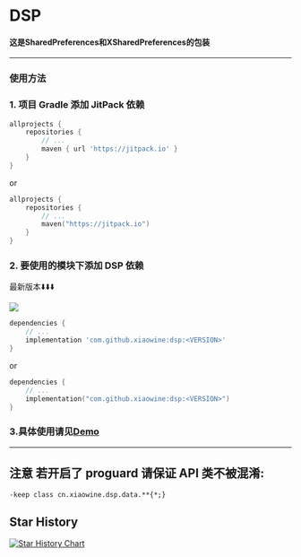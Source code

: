 # DSP

#### 这是SharedPreferences和XSharedPreferences的包装

---

### 使用方法

### 1. 项目 Gradle 添加 JitPack 依赖

```groovy
allprojects {
    repositories {
        // ...
        maven { url 'https://jitpack.io' }
    }
}
```

or

```kotlin
allprojects {
    repositories {
        // ...
        maven("https://jitpack.io")
    }
}
```

### 2. 要使用的模块下添加 DSP 依赖

最新版本⬇️⬇️⬇️

[![](https://jitpack.io/v/xiaowine/dsp.svg)](https://jitpack.io/#xiaowine/dsp/)

```groovy
dependencies {
    // ...
    implementation 'com.github.xiaowine:dsp:<VERSION>'
}
```

or

```kotlin
dependencies {
    // ...
    implementation("com.github.xiaowine:dsp:<VERSION>")
}
```

### 3.具体使用请见[Demo](/app/src/main/java/cn/xiaowine/dsp/demo/MainActivity.kt)
---

## 注意 若开启了 proguard 请保证 API 类不被混淆:

```shrinker_config
-keep class cn.xiaowine.dsp.data.**{*;}
```

## Star History

[![Star History Chart](https://api.star-history.com/svg?repos=xiaowine/dsp&type=Timeline)](https://star-history.com/#xiaowine/dsp&Timeline)
